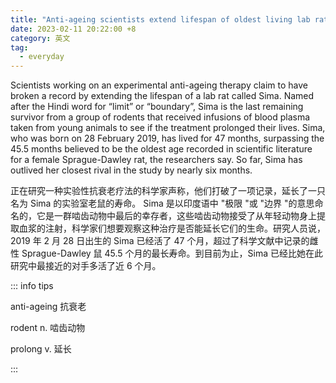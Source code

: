 ```yaml
---
title: "Anti-ageing scientists extend lifespan of oldest living lab rat"
date: 2023-02-11 20:22:00 +8
category: 英文
tag:
  - everyday
---
```


Scientists working on an experimental anti-ageing therapy claim to have broken a record by extending the lifespan of a lab rat called Sima. Named after the Hindi word for “limit” or “boundary”, Sima is the last remaining survivor from a group of rodents that received infusions of blood plasma taken from young animals to see if the treatment prolonged their lives. Sima, who was born on 28 February 2019, has lived for 47 months, surpassing the 45.5 months believed to be the oldest age recorded in scientific literature for a female Sprague-Dawley rat, the researchers say. So far, Sima has outlived her closest rival in the study by nearly six months.

正在研究一种实验性抗衰老疗法的科学家声称，他们打破了一项记录，延长了一只名为 Sima 的实验室老鼠的寿命。 Sima 是以印度语中 "极限 "或 "边界 "的意思命名的，它是一群啮齿动物中最后的幸存者，这些啮齿动物接受了从年轻动物身上提取血浆的注射，科学家们想要观察这种治疗是否能延长它们的生命。研究人员说，2019 年 2 月 28 日出生的 Sima 已经活了 47 个月，超过了科学文献中记录的雌性 Sprague-Dawley 鼠 45.5 个月的最长寿命。到目前为止，Sima 已经比她在此研究中最接近的对手多活了近 6 个月。

::: info tips

anti-ageing 抗衰老

rodent n. 啮齿动物

prolong v. 延长

:::
